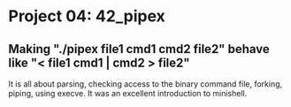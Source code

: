 # Project 04: 42_pipex

## Making "./pipex file1 cmd1 cmd2 file2" behave like  "&lt; file1 cmd1 | cmd2 > file2"

It is all about parsing, checking access to the binary command file, forking, piping, using execve.
It was an excellent introduction to minishell.
